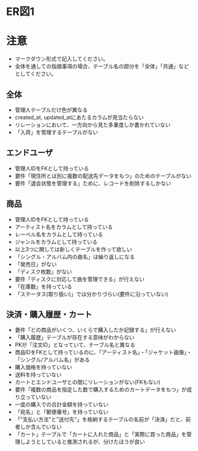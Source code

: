 # ER図1
# 注意
* マークダウン形式で記入してください。
* 全体を通しての指摘事項の場合、テーブル名の部分を「全体」「共通」などとしてください。
## 全体
- 管理人テーブルだけ色が異なる
- created_at, updated_atにあたるカラムが見当たらない
- リレーションにおいて、一方向から見た多重度しか書かれていない
- 「入荷」を管理するテーブルがない
## エンドユーザ
- 管理人IDをFKとして持っている
- 要件「現住所とは別に複数の配送先データをもつ」のためのテーブルがない
- 要件「退会状態を管理する」ために、レコードを削除するしかない
## 商品
- 管理人IDをFKとして持っている
- アーティスト名をカラムとして持っている
- レーベル名をカラムとして持っている
- ジャンルをカラムとして持っている
- 以上3つに関しては新しくテーブルを作って欲しい
- 「シングル・アルバム内の曲名」は繰り返しになる
- 「発売日」がない
- 「ディスク枚数」がない
- 要件「ディスクに対応して曲を管理できる」が行えない
- 「在庫数」を持っている
- 「ステータス(取り扱い)」では分かりづらい(要件に沿っていない)
## 決済・購入履歴・カート
- 要件「どの商品がいくつ、いくらで購入したか記録する」が行えない
- 「購入履歴」テーブルが存在する意味がわからない
- PKが「注文ID」となっていて、テーブル名と異なる
- 商品IDをFKとして持っているのに、「アーティスト名」・「ジャケット画像」・「シングル/アルバム名」がある
- 購入価格を持っていない
- 送料を持っていない
- カートとエンドユーザとの間にリレーションがない(FKもない)
- 要件「複数の商品を指定した数で購入するためのカートデータをもつ」が成り立っていない
- 一度の購入での合計金額を持っていない
- 「宛名」と「郵便番号」を持っていない
- 「"支払い方法"と"送付先"」を格納するテーブルの名前が「決済」だと、前者しか含んでいない
- 「カート」テーブルで「カートに入れた商品」と「実際に買った商品」を管理しようとしていると推測されるが、分けたほうが良い